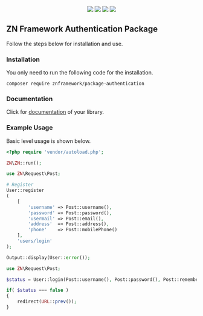 <p align="center">
<a href="//packagist.org/packages/znframework/package-authentication" rel="nofollow">
	<img src="https://img.shields.io/github/v/release/znframework/package-authentication?style=flat-square&color=00BFFF" style="max-width:100%;"></a>
<a href="//packagist.org/packages/znframework/package-authentication" rel="nofollow">
	<img src="https://img.shields.io/github/release-date/znframework/package-authentication?style=flat-square" style="max-width:100%;"></a>
<a href="//packagist.org/packages/znframework/package-authentication" rel="nofollow">
	<img src="https://img.shields.io/github/license/znframework/package-authentication?style=flat-square" style="max-width:100%;"></a>
<a href="https://packagist.org/packages/znframework/package-authentication" rel="nofollow">
	<img src="https://img.shields.io/packagist/dt/znframework/package-authentication?style=flat-square" style="max-width:100%;"></a>
</p>

<h2>ZN Framework Authentication Package</h2>
<p>
Follow the steps below for installation and use.
</p>

<h3>Installation</h3>
<p>
You only need to run the following code for the installation.
</p>

```
composer require znframework/package-authentication
```

<h3>Documentation</h3>
<p>
Click for <a href="https://docs.znframework.com/kullanici-islemleri/tekil-kullanici-kutuphanesi">documentation</a> of your library.
</p>

<h3>Example Usage</h3>
<p>
Basic level usage is shown below.
</p>

```php
<?php require 'vendor/autoload.php';

ZN\ZN::run();

use ZN\Request\Post;

# Register
User::register
(
    [
        'username' => Post::username(),
        'password' => Post::password(),
        'usermail' => Post::email(),
        'address'  => Post::address(),
        'phone'    => Post::mobilePhone()  
    ],  
    'users/login'
);

Output::display(User::error());
```
```php
use ZN\Request\Post;

$status = User::login(Post::username(), Post::password(), Post::rememberMe());

if( $status === false )
{
    redirect(URL::prev());
}
```